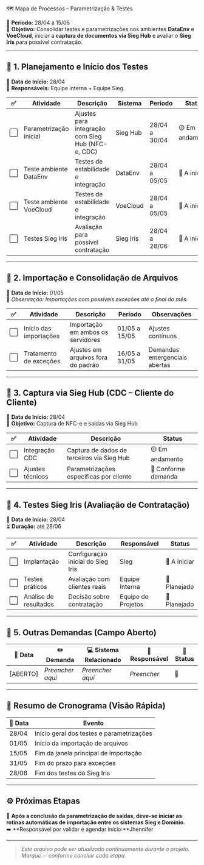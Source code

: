 🗺️ Mapa de Processos – Parametrização & Testes

📅 **Período:** 28/04 a 15/06  
🎯 **Objetivo:** Consolidar testes e parametrizações nos ambientes **DataEnv** e **VoeCloud**, iniciar a **captura de documentos via Sieg Hub** e avaliar o **Sieg Iris** para possível contratação.

---

## 🔹 1. Planejamento e Início dos Testes

📍 **Data de Início:** 28/04  
👥 **Responsáveis:** Equipe interna + Equipe Sieg

| ✅ | Atividade              | Descrição                                              | Sistema    | Período         | Status         |
|----|------------------------|--------------------------------------------------------|------------|------------------|----------------|
| ⬜ | Parametrização inicial | Ajustes para integração com Sieg Hub (NFC-e, CDC)     | Sieg Hub   | 28/04 a 30/04   | 🟡 Em andamento |
| ⬜ | Teste ambiente DataEnv | Testes de estabilidade e integração                    | DataEnv    | 28/04 a 05/05   | 🔲 A iniciar    |
| ⬜ | Teste ambiente VoeCloud | Testes de estabilidade e integração                    | VoeCloud    | 28/04 a 05/05   | 🔲 A iniciar    |
| ⬜ | Testes Sieg Iris       | Avaliação para possível contratação                   | Sieg Iris  | 28/04 a 28/06   | 🔲 A iniciar    |

---

## 🔹 2. Importação e Consolidação de Arquivos

📍 **Data de Início:** 01/05  
📝 *Observação: Importações com possíveis exceções até o final do mês.*

| ✅ | Atividade              | Descrição                          | Período         | Observações                   |
|----|------------------------|------------------------------------|------------------|-------------------------------|
| ⬜ | Início das importações | Importação em ambos os servidores  | 01/05 a 15/05   | Ajustes contínuos             |
| ⬜ | Tratamento de exceções | Ajustes em arquivos fora do padrão| 16/05 a 31/05   | Demandas emergenciais abertas |

---

## 🔹 3. Captura via Sieg Hub (CDC – Cliente do Cliente)

📍 **Data de Início:** 28/04  
🎯 **Objetivo:** Captura de NFC-e e saídas via Sieg Hub

| ✅ | Atividade         | Descrição                                              | Status         |
|----|-------------------|--------------------------------------------------------|----------------|
| ⬜ | Integração CDC    | Captura de dados de terceiros via Sieg Hub            | 🟡 Em andamento |
| ⬜ | Ajustes técnicos  | Parametrizações específicas por cliente                | 🔲 Conforme demanda |

---

## 🔹 4. Testes Sieg Iris (Avaliação de Contratação)

📍 **Data de Início:** 28/04  
⏳ **Duração:** até 28/06

| ✅ | Atividade            | Descrição                                 | Responsável       | Status      |
|----|----------------------|-------------------------------------------|-------------------|-------------|
| ⬜ | Implantação          | Configuração inicial do Sieg Iris         | Sieg              | 🔲 A iniciar |
| ⬜ | Testes práticos      | Avaliação com clientes reais              | Equipe Interna    | 🔲 Planejado |
| ⬜ | Análise de resultados| Decisão sobre contratação                 | Equipe de Projetos| 🔲 Planejado |

---

## 🔹 5. Outras Demandas (Campo Aberto)

| 📅 Data | ✏️ Demanda             | 💻 Sistema Relacionado | 👤 Responsável | 📍 Status |
|--------|------------------------|------------------------|----------------|-----------|
| [ABERTO] | _Preencher aqui_     | _Preencher aqui_       | _Preencher_    | 🔲        |

---

## 🔸 Resumo de Cronograma (Visão Rápida)

| 📅 Data | Evento                                      |
|--------|---------------------------------------------|
| 28/04  | Início geral dos testes e parametrizações   |
| 01/05  | Início da importação de arquivos            |
| 15/05  | Fim da janela principal de importação       |
| 31/05  | Fim do prazo para exceções                  |
| 28/06  | Fim dos testes do Sieg Iris                 |

---

## ⚙️ Próximas Etapas

📌 **Após a conclusão da parametrização de saídas, deve-se iniciar as rotinas automáticas de importação entre os sistemas Sieg e Domínio.**  
➡️ **Responsável por validar e agendar início:**Jhennifer

---

> _Este arquivo pode ser atualizado continuamente durante o projeto. Marque ✅ conforme concluir cada etapa._

